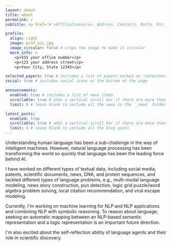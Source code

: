 ```yaml
---
layout: about
title: about
permalink: /
subtitle: <a href='#'>Affiliations</a>. Address. Contacts. Motto. Etc.

profile:
  align: right
  image: prof_pic.jpg
  image_circular: false # crops the image to make it circular
  more_info: >
    <p>555 your office number</p>
    <p>123 your address street</p>
    <p>Your City, State 12345</p>

selected_papers: true # includes a list of papers marked as "selected={true}"
social: true # includes social icons at the bottom of the page

announcements:
  enabled: true # includes a list of news items
  scrollable: true # adds a vertical scroll bar if there are more than 3 news items
  limit: 5 # leave blank to include all the news in the `_news` folder

latest_posts:
  enabled: true
  scrollable: true # adds a vertical scroll bar if there are more than 3 new posts items
  limit: 3 # leave blank to include all the blog posts
---
```


Understanding human language has been a sub-challenge in the way of intelligent machines. However, natural language processing has been transforming the world so quickly that language has been the leading force behind AI.

I have worked on different types of textual data, including social media, patents, scientific documents, news, DNA, and protein sequences, and tackled different types of language problems, e.g., multi-modal language modeling, news story construction, pun detection, logic grid puzzle/word algebra problem solving, local citation recommendation, and viral escape modeling.

Currently, I'm working on machine learning for NLP and NLP applications and combining NLP with symbolic reasoning. To reason about language, seeking an automatic mapping between an NLP-based semantic representation and a logic representation is an important future direction.

I'm also excited about the self-reflection ability of language agents and their role in scientific discovery.